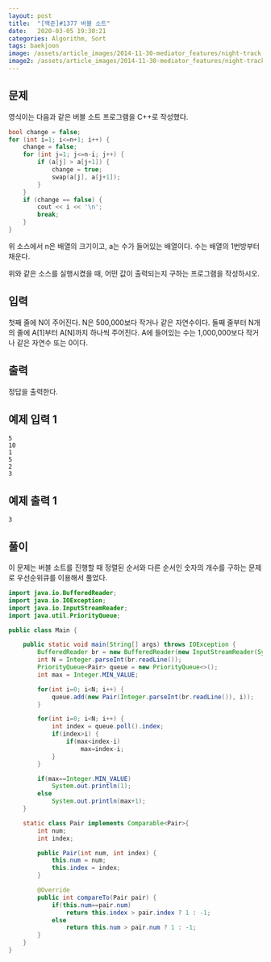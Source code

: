 ```yaml
---
layout: post
title:  "[백준]#1377 버블 소트"
date:   2020-03-05 19:30:21
categories: Algorithm, Sort
tags: baekjoon
image: /assets/article_images/2014-11-30-mediator_features/night-track.JPG
image2: /assets/article_images/2014-11-30-mediator_features/night-track-mobile.JPG
---
```


문제
--------------------

영식이는 다음과 같은 버블 소트 프로그램을 C++로 작성했다.

```c++
bool change = false;
for (int i=1; i<=n+1; i++) {
    change = false;
    for (int j=1; j<=n-i; j++) {
        if (a[j] > a[j+1]) {
            change = true;
            swap(a[j], a[j+1]);
        }
    }
    if (change == false) {
        cout << i << '\n';
        break;
    }
}
```

위 소스에서 n은 배열의 크기이고, a는 수가 들어있는 배열이다. 수는 배열의 1번방부터 채운다.

위와 같은 소스를 실행시켰을 때, 어떤 값이 출력되는지 구하는 프로그램을 작성하시오.

입력
---------------------------

첫째 줄에 N이 주어진다. N은 500,000보다 작거나 같은 자연수이다. 둘째 줄부터 N개의 줄에 A[1]부터 A[N]까지 하나씩 주어진다. A에 들어있는 수는 1,000,000보다 작거나 같은 자연수 또는 0이다.

출력
----------------

정답을 출력한다.

예제 입력 1 
----------------------

```
5
10
1
5
2
3
```

예제 출력 1 
------------------------

```
3
```

풀이
--------------------------

이 문제는 버블 소트를 진행할 때 정렬된 순서와 다른 순서인 숫자의 개수를 구하는 문제로 우선순위큐를 이용해서 풀었다.

```java
import java.io.BufferedReader;
import java.io.IOException;
import java.io.InputStreamReader;
import java.util.PriorityQueue;

public class Main {

    public static void main(String[] args) throws IOException {
        BufferedReader br = new BufferedReader(new InputStreamReader(System.in));
        int N = Integer.parseInt(br.readLine());
        PriorityQueue<Pair> queue = new PriorityQueue<>();
        int max = Integer.MIN_VALUE;

        for(int i=0; i<N; i++) {
            queue.add(new Pair(Integer.parseInt(br.readLine()), i));
        }

        for(int i=0; i<N; i++) {
            int index = queue.poll().index;
            if(index>i) {
                if(max<index-i)
                    max=index-i;
            }
        }

        if(max==Integer.MIN_VALUE)
            System.out.println(1);
        else
            System.out.println(max+1);
    }

    static class Pair implements Comparable<Pair>{
        int num;
        int index;

        public Pair(int num, int index) {
            this.num = num;
            this.index = index;
        }

        @Override
        public int compareTo(Pair pair) {
            if(this.num==pair.num)
                return this.index > pair.index ? 1 : -1;
            else
                return this.num > pair.num ? 1 : -1;
        }
    }
}
```
